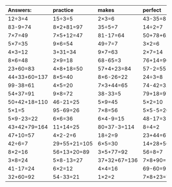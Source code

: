 | Answers: | practice | makes | perfect | ! |
| :--- | :--- | :--- | :--- | :--- |
| 12÷3=4 | 15÷3=5 | 2×3=6 | 43-35=8 | 2×2=4 | 
| 83-9=74 | 8×2+81=97 | 35÷5=7 | 14÷2=7 | 8×8=64 | 
| 7×7=49 | 7×5+12=47 | 81-17=64 | 50+78+62=190 | 31+11=42 | 
| 5×7=35 | 9×6=54 | 49÷7=7 | 3×2=6 | 96-62=34 | 
| 4×3=12 | 3+31=34 | 9×7=63 | 2×7=14 | 91-7=84 | 
| 8×6=48 | 2×9=18 | 68-65=3 | 76+14=90 | 43+59-97=5 | 
| 23+60=83 | 4×8+18=50 | 57+4+23=84 | 57-2=55 | 27÷9=3 | 
| 44+33+60=137 | 8×5=40 | 8×6-26=22 | 24÷3=8 | 4×2+5=13 | 
| 99-38=61 | 4×5=20 | 7×3+44=65 | 74-42=32 | 34+63-31=66 | 
| 54+37=91 | 9×8=72 | 38-33=5 | 79+18=97 | 59-53=6 | 
| 50+42+18=110 | 46-21=25 | 5×9=45 | 5×2=10 | 28÷4=7 | 
| 5×1=5 | 95-69=26 | 7×8=56 | 5×5-5=20 | 95+91+60=246 | 
| 5×9-23=22 | 6×6=36 | 6×4-9=15 | 48-17=31 | 48+62-24=86 | 
| 43+42+79=164 | 11+14=25 | 80+37-3=114 | 8÷4=2 | 12+24-17=19 | 
| 47+10=57 | 4×2-2=6 | 18÷2=9 | 23+44=67 | 16÷8=2 | 
| 42÷6=7 | 29+55+21=105 | 6×5=30 | 14+28+56=98 | 9×4+31=67 | 
| 8×2=16 | 56+13+20=89 | 3×5+77=92 | 56÷8=7 | 25÷5=5 | 
| 3×8=24 | 5×8-13=27 | 37+32+67=136 | 7×8+90=146 | 3×4=12 | 
| 41-17=24 | 6×2=12 | 4×4=16 | 69-60=9 | 93-72=21 | 
| 32+60=92 | 54-33=21 | 1×2=2 | 7×8+23=79 | 5×5=25 | 
